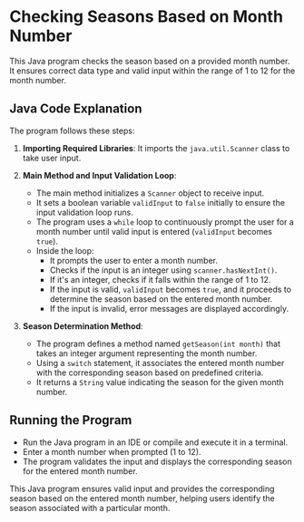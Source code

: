 # Checking Seasons Based on Month Number

This Java program checks the season based on a provided month number. It ensures correct data type and valid input within the range of 1 to 12 for the month number.

## Java Code Explanation

The program follows these steps:

1. **Importing Required Libraries**: It imports the `java.util.Scanner` class to take user input.

2. **Main Method and Input Validation Loop**:
   - The main method initializes a `Scanner` object to receive input.
   - It sets a boolean variable `validInput` to `false` initially to ensure the input validation loop runs.
   - The program uses a `while` loop to continuously prompt the user for a month number until valid input is entered (`validInput` becomes `true`).
   - Inside the loop:
     - It prompts the user to enter a month number.
     - Checks if the input is an integer using `scanner.hasNextInt()`.
     - If it's an integer, checks if it falls within the range of 1 to 12.
     - If the input is valid, `validInput` becomes `true`, and it proceeds to determine the season based on the entered month number.
     - If the input is invalid, error messages are displayed accordingly.

3. **Season Determination Method**:
   - The program defines a method named `getSeason(int month)` that takes an integer argument representing the month number.
   - Using a `switch` statement, it associates the entered month number with the corresponding season based on predefined criteria.
   - It returns a `String` value indicating the season for the given month number.

## Running the Program

- Run the Java program in an IDE or compile and execute it in a terminal.
- Enter a month number when prompted (1 to 12).
- The program validates the input and displays the corresponding season for the entered month number.

This Java program ensures valid input and provides the corresponding season based on the entered month number, helping users identify the season associated with a particular month.
